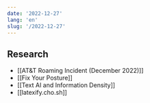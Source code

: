 ```yaml
---
date: '2022-12-27'
lang: 'en'
slug: '/2022-12-27'
---
```


## Research

- [[AT&T Roaming Incident (December 2022)]]
- [[Fix Your Posture]]
- [[Text AI and Information Density]]
- [[latexify.cho.sh]]
